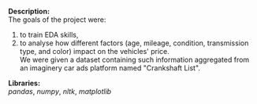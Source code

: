**Description:**\
The goals of the project were: 
1) to train EDA skills, 
2) to analyse how different factors (age, mileage, condition, transmission type, and color) impact on the vehicles' price.  
We were given a dataset containing such information aggregated from an imaginery car ads platform named "Crankshaft List".

**Libraries:**\
*pandas*, *numpy*, *nltk*, *matplotlib*
